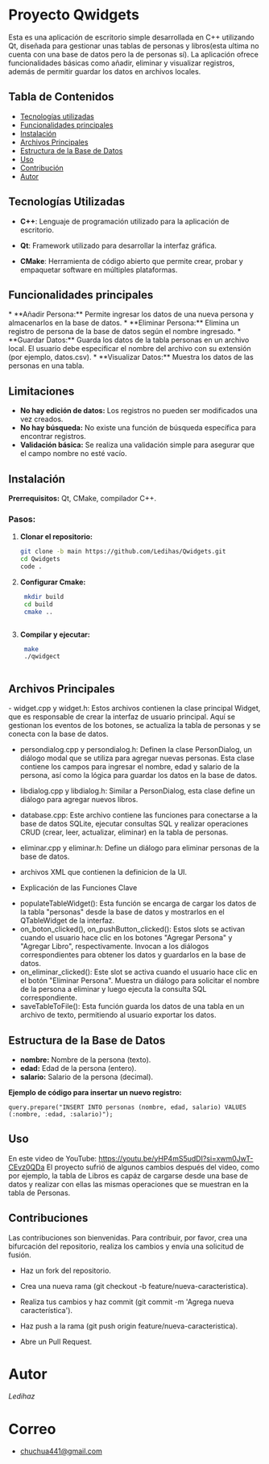 # Proyecto Qwidgets

<p>
Esta es una aplicación de escritorio simple desarrollada en C++ utilizando Qt, diseñada para gestionar unas tablas de personas y libros(esta ultima no cuenta con una base de datos pero la de personas sí). La aplicación ofrece funcionalidades básicas como añadir, eliminar y visualizar registros, además de permitir guardar los datos en archivos locales.
</p>

## Tabla de Contenidos

- [Tecnologías utilizadas](#tecnologías-utilizadas)
- [Funcionalidades principales](#funcionalidades-principales)
- [Instalación](#instalación)
- [Archivos Principales](#archivos-principales)
- [Estructura de la Base de Datos](#estructura-de-la-base-de-datos)
- [Uso](#uso)
- [Contribución](#contribución)
- [Autor](#autor)


## Tecnologías Utilizadas

- **C++**: Lenguaje de programación utilizado para la aplicación de escritorio.

- **Qt**: Framework utilizado para desarrollar la interfaz gráfica.

- **CMake**: Herramienta de código abierto que permite crear, probar y empaquetar software en múltiples plataformas.



## Funcionalidades principales

<p>
   * **Añadir Persona:** Permite ingresar los datos de una nueva persona y almacenarlos en la base de datos.
   * **Eliminar Persona:** Elimina un registro de persona de la base de datos según el nombre ingresado.
  *  **Guardar Datos:** Guarda los datos de la tabla personas en un archivo local. El usuario debe especificar el nombre del archivo con su extensión (por ejemplo, datos.csv).
  *  **Visualizar Datos:** Muestra los datos de las personas en una tabla.
</p>

## Limitaciones

* **No hay edición de datos:** Los registros no pueden ser modificados una vez creados.
* **No hay búsqueda:** No existe una función de búsqueda específica para encontrar registros.
* **Validación básica:** Se realiza una validación simple para asegurar que el campo nombre no esté vacío.



## Instalación

**Prerrequisitos:** Qt, CMake, compilador C++.


### Pasos:
1. **Clonar el repositorio:**
   ```bash
   git clone -b main https://github.com/Ledihas/Qwidgets.git
   cd Qwidgets
   code .
   

2. **Configurar Cmake:**
   ```bash
    mkdir build
    cd build
    cmake ..



3. **Compilar y ejecutar:**
   ```bash
    make
    ./qwidgect
   
   
   
## Archivos Principales

<p>
- widget.cpp y widget.h: Estos archivos contienen la clase principal Widget, que es responsable de crear la interfaz de usuario principal. Aquí se gestionan los eventos de los botones, se actualiza la tabla de personas y se conecta con la base de datos.

- persondialog.cpp y persondialog.h: Definen la clase PersonDialog, un diálogo modal que se utiliza para agregar nuevas personas. Esta clase contiene los campos para ingresar el nombre, edad y salario de la persona, así como la lógica para guardar los datos en la base de datos.


- libdialog.cpp y libdialog.h: Similar a PersonDialog, esta clase define un diálogo para agregar nuevos libros.

- database.cpp: Este archivo contiene las funciones para conectarse a la base de datos SQLite, ejecutar consultas SQL y realizar operaciones CRUD (crear, leer, actualizar, eliminar) en la tabla de personas.
- eliminar.cpp y eliminar.h: Define un diálogo para eliminar personas de la base de datos.

- archivos XML que contienen la definicion de la UI.

* Explicación de las Funciones Clave

 - populateTableWidget(): Esta función se encarga de cargar los datos de la tabla "personas" desde la base de datos y mostrarlos en el QTableWidget de la interfaz.
 -  on_boton_clicked(), on_pushButton_clicked(): Estos slots se activan cuando el usuario hace clic en los botones "Agregar Persona" y "Agregar Libro", respectivamente. Invocan a los diálogos correspondientes para obtener los datos y guardarlos en la base de datos.
 -  on_eliminar_clicked(): Este slot se activa cuando el usuario hace clic en el botón "Eliminar Persona". Muestra un diálogo para solicitar el nombre de la persona a eliminar y luego ejecuta la consulta SQL correspondiente.
 -  saveTableToFile(): Esta función guarda los datos de una tabla en un archivo de texto, permitiendo al usuario exportar los datos.
</p>



## Estructura de la Base de Datos

* **nombre:** Nombre de la persona (texto).
* **edad:** Edad de la persona (entero).
* **salario:** Salario de la persona (decimal).

**Ejemplo de código para insertar un nuevo registro:**

    
    query.prepare("INSERT INTO personas (nombre, edad, salario) VALUES (:nombre, :edad, :salario)");




## Uso

  En este video de YouTube: https://youtu.be/yHP4mS5udDI?si=xwm0JwT-CEvz0QDa
  El proyecto sufrió de algunos cambios después del video, como por ejemplo, la tabla de Libros es capáz de cargarse desde una base de datos y realizar con ellas las mismas operaciones que se muestran en la tabla de Personas.
    
## Contribuciones

Las contribuciones son bienvenidas. Para contribuir, por favor, crea una bifurcación del repositorio, realiza los cambios y envía una solicitud de fusión.

<ul>
   <li><p> Haz un fork del repositorio.</p></li>
    <li><p>Crea una nueva rama (git checkout -b feature/nueva-caracteristica).</p></li>
    <li><p>Realiza tus cambios y haz commit (git commit -m 'Agrega nueva característica').</p></li>
    <li><p>Haz push a la rama (git push origin feature/nueva-caracteristica).</p></li>
    <li><p>Abre un Pull Request.</p></li>
</ul>


# Autor
  *Ledihaz* 
# Correo

- chuchua441@gmail.com


